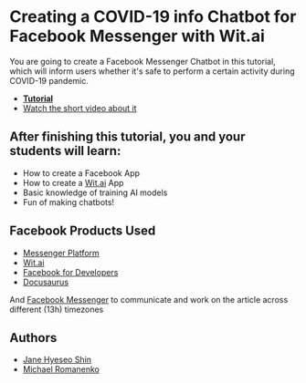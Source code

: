 # Creating a COVID-19 info Chatbot for Facebook Messenger with Wit.ai

You are going to create a Facebook Messenger Chatbot in this tutorial, which will inform users whether it's safe to perform a certain activity during COVID-19 pandemic.

- **[Tutorial](https://romanenko.github.io/covid19-safety-information/)**
- [Watch the short video about it](https://youtu.be/TF0dnHiiUzg)

## After finishing this tutorial, you and your students will learn:

- How to create a Facebook App
- How to create a [Wit.ai](http://wit.ai) App
- Basic knowledge of training AI models
- Fun of making chatbots!

## Facebook Products Used

- [Messenger Platform](https://developers.facebook.com/docs/messenger-platform/)
- [Wit.ai](http://wit.ai/)
- [Facebook for Developers](https://developers.facebook.com/)
- [Docusaurus](https://docusaurus.io/)

And [Facebook Messenger](https://messenger.com/) to communicate and work on the article across different (13h) timezones

## Authors

- [Jane Hyeseo Shin](https://github.com/janeshin059)
- [Michael Romanenko](https://michael.romanenko.kg/)

